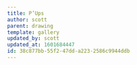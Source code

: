 ```yaml
---
title: P’Ups
author: scott
parent: drawing
template: gallery
updated_by: scott
updated_at: 1601684447
id: 38c877bb-55f2-47dd-a223-2586c9944ddb
---
```

